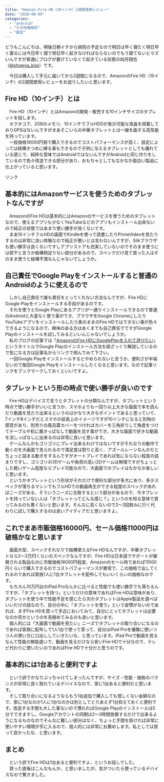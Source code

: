 ```yaml
---
title: "Amazon Fire HD（10インチ）2週間使用レビュー"
date: "2020-08-09"
categories: 
  - "android"
  - "その他機械系"
  - "戯言"
---
```


どうもこんにちは、明後日朝イチから病院の予定なので明日は早く寝たく明日早く寝るには今日早く寝て明日早く起きなければならないのでもう寝てないとマズいんですが普通にブログが書けていなくて起きている状態の如月翔也（[@showya\_kiss](http://twitter.com/showya_kiss)）です。  
  
　今日は購入して手元に届いてから2週間になるので、AmazonのFire HD（10インチ）の2週間使用レビューをお送りしたいと思います。  

## Fire HD（10インチ）とは

　Fire HD（10インチ）とはAmazonの開発・販売する10インチサイズのタブレットを指します。  
　オクタコア、2GBのメモリ、10インチでフルHDDが表示可能な液晶を搭載しておりGPSはないんですがまあそこいらの中華タブレットとは一線を画する高性能を持っています。  
　一般価格16000円弱で購入できるのでコストパフォーマンスが高く、設定によっては結構きつめに縛る事もできるので子供に与えるタブレットとしても優れている感じで、純粋な意味ではAndroidではないんですがAndroidと同じ作りをしているので色々改造できる部分があり、おもちゃとしてもなかなか面白い製品に仕上がっていると思います。  

<script type="text/javascript">(function(b,c,f,g,a,d,e){b.MoshimoAffiliateObject=a; b[a]=b[a]||function(){arguments.currentScript=c.currentScript ||c.scripts[c.scripts.length-2];(b[a].q=b[a].q||[]).push(arguments)}; c.getElementById(a)||(d=c.createElement(f),d.src=g, d.id=a,e=c.getElementsByTagName("body")[0],e.appendChild(d))}) (window,document,"script","//dn.msmstatic.com/site/cardlink/bundle.js","msmaflink"); msmaflink({"n":"Fire HD 10 タブレット ブラック (10インチHDディスプレイ) 32GB","b":"Amazon","t":"53-018714","d":"https:\/\/m.media-amazon.com","c_p":"\/images\/I","p":["\/41AaYC+JG-L.jpg","\/51aV91diQqL.jpg","\/51u1hXHpbiL.jpg","\/411UUdoBZaL.jpg","\/616884AAyWL.jpg","\/51E5h5fVkDL.jpg","\/617LIlIoYpL.jpg","\/51a+XzBdiEL.jpg"],"u":{"u":"https:\/\/www.amazon.co.jp\/dp\/B07KD9HHM3","t":"amazon","r_v":""},"aid":{"amazon":"2093955","rakuten":"2093954","yahoo":"2099557"},"eid":"g2GHS","s":"s"});</script>

リンク

## 基本的にはAmazonサービスを使うためのタブレットなんですが

　AmazonのFire HDは基本的にはAmazonのサービスを使うためのタブレットなので、使えるアプリも少なくYouTubeなどのアプリもインストール出来ないので純正の状態ではあまり使い勝手が良くないです。  
　まあ10インチフルHDの画面でKindleを使って読書したりPrimeVideoを見たりするのは非常に良い体験なので純正が悪いとは言わないんですが、Silkブラウザも使い勝手は良くないですしアプリストアも充実していないのでそのまま使うには若干と言うか結構物足りない部分があるので、スペックだけ見て買った人はそのまま使うと結構不満なんじゃないでしょうか。  

## 自己責任でGoogle Playをインストールすると普通のAndroidのように使えるので

　しかし自己責任で誰も責任をとってくれない方法なんですが、Fire HDにGoogle Playをインストールする手段があるのです。  
　それを使うとGoogle Playにあるアプリが一通りインストールできるので普通のAndroidと大差なく使う事ができ、ブラウザをGoogle ChromeにしたりYouTubeアプリをインストールしたり素のままのFire HDではできない事が色々できるようになるので、興味のある方はあくまでも自己責任でですがGoogle Playのインストールを試してみるといいんじゃないでしょうか。  
　私のブログの記事では「[AmazonのFire HDにGooglePlayを入れて遊びたい](https://techblog.show-ya.blue/?p=4875#Google_Play)」というタイトルでGoogle Playのインストール方法を超ざっくり解説しているので気になる方は記事名からリンクで飛んでみて下さい。  
　一回Google Playをインストールするとやめられないと言うか、便利さが半端ないので毎回Google Playをインストールしたくなると思います。なので記事リンクをブックマークしておくといいですよ。  

## タブレットという形の時点で使い勝手が良いのです

　Fire HDはデバイスで言うとタブレットの分類なんですが、タブレットという時点で使い勝手がいいと言うか、スマホよりも一回り以上大きな画面で本を読んだり動画を見たり出来るというのはかなり大きなポイントであると思っていて、7インチ8インチだとスマホの延長上のイメージですが10インチになると別物の感覚があり、別売りの風呂蓋カバーをつければカバーを三角折りして角度をつけてテーブルや机に置きっぱなしで動画を流す事ができ、大きな画面で好きな動画を流しっぱなしに出来るのは非常に良いと思います。  
　ゲームなんかもゴリゴリにプレイ出来るわけではないですがそれなりの動作で動くのを大画面で見られるので満足度は割りと高く、アズールレーンなんかだとちょっと詰まる動きをするんですがオートプレイであれば気にならない程度の詰まりですし、ゴリゴリの3Dゲームや負荷の高い2Dゲームは無理ですがちょっとした軽いゲーム程度ならプレイ可能なので、大画面でのプレイはなかなか楽しいと思います。  
　というかタブレットという形状がそれだけで便利な部分が多大にあり、多少スペックが落ちるマシンでもフルHDでの動画再生ができる程度のスペックがあればニーズがある、そういうニーズに合致するという部分があるので、今タブレットを持っていない人は「タブレットってどんな感じ？」というのを知る意味で買ってみるのも悪くないと思います。そんなに高くないので2〜3回飲みに行く代わりに試しで購入するのは良いアイディアだと思いますよ。  

## これでまあ市販価格16000円、セール価格11000円は破格かなと思います

　画面大型、スペックそれなりで結構使えるFire HDなんですが、中華タブレットなら2〜3万円くらいのスペックなんですが、Fire HDは日本語でサポートが展開される製品なのに市販価格16000円程度、Amazonのセール時であれば11000円くらいで購入できるのでコストパフォーマンスが異常で、この価格で出してくれるのであれば家族1人に1台タブレットを配布してもいいくらいの価格なのです。  
　もちろん10万円台のiPad Proなんかに比べると性能でも使い勝手でも落ちるんですが、「タブレットを持つ」というだけの意味であればFire HDは意味があり、タブレットを使う中で性能不足を感じたら次のタブレットはApple製品を選べばいいだけの話なので、自分の中に「タブレットを使う」という習慣がないのであれば、まずFire HDを買って手近においてみて、自分にとってタブレットは必要なのか否かというのを見極めてみるのも良いと思います。  
　個人的には「大画面で動画を見たい」ニーズでタブレットの取り合いになるのであれば家族に配布して1人1台で使って貰って、自分はiPad Proを優雅に使いつつ人の使い方に口出ししていきたいな、と思っています。iPad Proで動画を見るなんて性能の無駄遣いで、動画を見るだけなら安いFire HDで十分なので、テレビ代わりに使いたいのであればFire HDで十分だと思うのです。  

## 基本的には1台あると便利ですよ

　という訳でかなりぶっちゃけてしまったんですが、サイズ・性能・価格のバランスが非常に良く取れているデバイスなので、家に1台あると便利だと思います。  
　そして取り合いになるようならもう1台追加で購入しても惜しくない金額なので、家に1台なのか1人に1台なのかは別としてとりあえず1台抑えておくと便利です。改造する手間も大した事ないので慣れればGoogle Playのインストールは5分でできますし、Googleアカウントの同期は2〜3時間放置するだけで出来るようになるものなのでそんなに難しい部分はなく、ちょっと手間を掛ければ非常に使いやすい環境が手に入るので、個人的には非常にお薦めします。私としては買って良かったな、と思います。  

## まとめ

　という訳でFire HDは1台あると便利ですよ、というお話しでした。  
　買った直後はこんなもんか、と思いましたが、気がついたら使っているデバイスなので驚きました。
